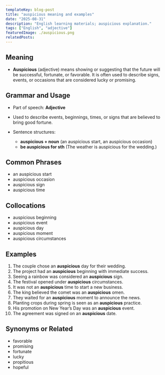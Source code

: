 ```yaml
---
templateKey: blog-post
title: "auspicious meaning and examples"
date: "2025-08-31"
description: "English learning materials; auspicious explanation."
tags: ["English", "adjective"]
featuredImage: ./auspicious.png
relatedPosts:
---
```


## Meaning

- **Auspicious** (adjective) means showing or suggesting that the future will be successful, fortunate, or favorable. It is often used to describe signs, events, or occasions that are considered lucky or promising.

## Grammar and Usage

- Part of speech: **Adjective**
- Used to describe events, beginnings, times, or signs that are believed to bring good fortune.
- Sentence structures:

  - **auspicious + noun** (an auspicious start, an auspicious occasion)
  - **be auspicious for sth** (The weather is auspicious for the wedding.)

## Common Phrases

- an auspicious start
- auspicious occasion
- auspicious sign
- auspicious time

## Collocations

- auspicious beginning
- auspicious event
- auspicious day
- auspicious moment
- auspicious circumstances

## Examples

1. The couple chose an **auspicious** day for their wedding.
2. The project had an **auspicious** beginning with immediate success.
3. Seeing a rainbow was considered an **auspicious** sign.
4. The festival opened under **auspicious** circumstances.
5. It was not an **auspicious** time to start a new business.
6. The king believed the comet was an **auspicious** omen.
7. They waited for an **auspicious** moment to announce the news.
8. Planting crops during spring is seen as an **auspicious** practice.
9. His promotion on New Year’s Day was an **auspicious** event.
10. The agreement was signed on an **auspicious** date.

## Synonyms or Related

- favorable
- promising
- fortunate
- lucky
- propitious
- hopeful
